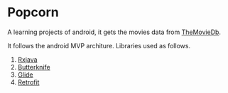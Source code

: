 # Popcorn

A learning projects of android, it gets the movies data from [TheMovieDb](https://www.themoviedb.org/documentation/api?language=en-US).

It follows the android MVP architure. Libraries used as follows.

1. [Rxjava](https://github.com/ReactiveX/RxJava)
2. [Butterknife](https://jakewharton.github.io/butterknife/)
3. [Glide](https://github.com/bumptech/glide)
4. [Retrofit](https://square.github.io/retrofit/)

